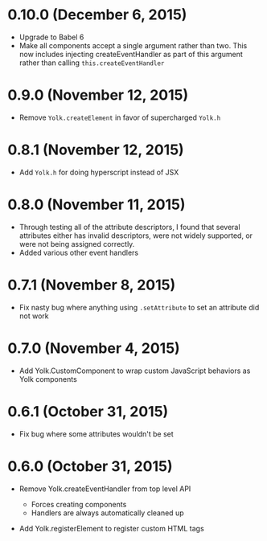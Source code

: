 # 0.10.0 (December 6, 2015)

- Upgrade to Babel 6
- Make all components accept a single argument rather than two. This now includes injecting
createEventHandler as part of this argument rather than calling `this.createEventHandler`

# 0.9.0 (November 12, 2015)

- Remove `Yolk.createElement` in favor of supercharged `Yolk.h`

# 0.8.1 (November 12, 2015)

- Add `Yolk.h` for doing hyperscript instead of JSX

# 0.8.0 (November 11, 2015)

- Through testing all of the attribute descriptors, I found that several attributes either
has invalid descriptors, were not widely supported, or were not being assigned correctly.
- Added various other event handlers

# 0.7.1 (November 8, 2015)

- Fix nasty bug where anything using `.setAttribute` to set an attribute did not work

# 0.7.0 (November 4, 2015)

- Add Yolk.CustomComponent to wrap custom JavaScript behaviors as Yolk components

# 0.6.1 (October 31, 2015)

- Fix bug where some attributes wouldn't be set

# 0.6.0 (October 31, 2015)

- Remove Yolk.createEventHandler from top level API
  - Forces creating components
  - Handlers are always automatically cleaned up

- Add Yolk.registerElement to register custom HTML tags
